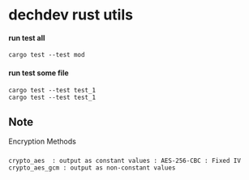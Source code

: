 # dechdev rust utils

#### run test all

```
cargo test --test mod
```

#### run test some file

```
cargo test --test test_1
cargo test --test test_1
```

## Note

Encryption Methods

###

    crypto_aes  : output as constant values : AES-256-CBC : Fixed IV
    crypto_aes_gcm : output as non-constant values
